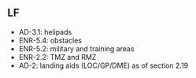 ## LF

* AD-3.1: helipads
* ENR-5.4: obstacles
* ENR-5.2: military and training areas
* ENR-2.2: TMZ and RMZ
* AD-2: landing aids (LOC/GP/DME) as of section 2.19
